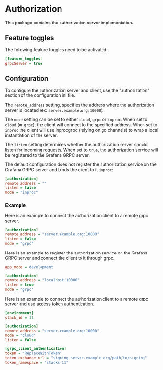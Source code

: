 # Authorization

This package contains the authorization server implementation.

## Feature toggles

The following feature toggles need to be activated:

```ini
[feature_toggles]
grpcServer = true
```

## Configuration

To configure the authorization server and client, use the "authorization" section of the configuration ini file.

The `remote_address` setting, specifies the address where the authorization server is located (ex: `server.example.org:10000`). 

The `mode` setting can be set to either `cloud`, `grpc` or `inproc`. When set to `cloud` (or `grpc`), the client will connect to the specified address. When set to `inproc` the client will use inprocgrpc (relying on go channels) to wrap a local instantiation of the server. 

The `listen` setting determines whether the authorization server should listen for incoming requests. When set to `true`, the authorization service will be registered to the Grafana GRPC server.

The default configuration does not register the authorization service on the Grafana GRPC server and binds the client to it `inproc`:

```ini
[authorization]
remote_address = ""
listen = false
mode = "inproc"
```

### Example

Here is an example to connect the authorization client to a remote grpc server.

```ini
[authorization]
remote_address = "server.example.org:10000"
listen = false
mode = "grpc"
```

Here is an example to register the authorization service on the Grafana GRPC server and connect the client to it through grpc.

```ini
app_mode = development

[authorization]
remote_address = "localhost:10000"
listen = true
mode = "grpc"
```

Here is an example to connect the authorization client to a remote grpc server and use access token authentication.
```ini
[environment]
stack_id = 11

[authorization]
remote_address = "server.example.org:10000"
mode = "cloud"
listen = false

[grpc_client_authentication]
token = "ReplaceWithToken"
token_exchange_url = "signing-server.example.org/path/to/signing"
token_namespace = "stacks-11"
```
